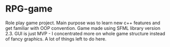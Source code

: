 # RPG-game

Role play game project. Main purpose was to learn new c++ features and get familiar with OOP convention. Game made using SFML library version 2.3. GUI is just MVP - I concentrated more on whole game structure instead of fancy graphics. A lot of things left to do here.  
